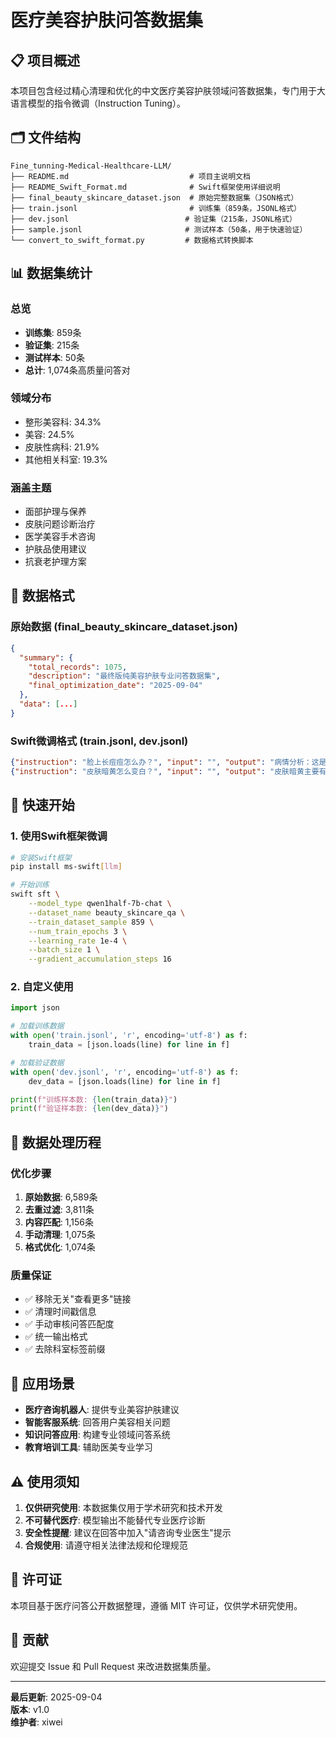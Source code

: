 # 医疗美容护肤问答数据集

## 📋 项目概述

本项目包含经过精心清理和优化的中文医疗美容护肤领域问答数据集，专门用于大语言模型的指令微调（Instruction Tuning）。

## 🗂️ 文件结构

```
Fine_tunning-Medical-Healthcare-LLM/
├── README.md                           # 项目主说明文档
├── README_Swift_Format.md              # Swift框架使用详细说明
├── final_beauty_skincare_dataset.json  # 原始完整数据集（JSON格式）
├── train.jsonl                         # 训练集（859条，JSONL格式）
├── dev.jsonl                          # 验证集（215条，JSONL格式）
├── sample.jsonl                       # 测试样本（50条，用于快速验证）
└── convert_to_swift_format.py         # 数据格式转换脚本
```

## 📊 数据集统计

### 总览
- **训练集**: 859条
- **验证集**: 215条  
- **测试样本**: 50条
- **总计**: 1,074条高质量问答对

### 领域分布
- 整形美容科: 34.3%
- 美容: 24.5%
- 皮肤性病科: 21.9%
- 其他相关科室: 19.3%

### 涵盖主题
- 面部护理与保养
- 皮肤问题诊断治疗
- 医学美容手术咨询
- 护肤品使用建议
- 抗衰老护理方案

## 📝 数据格式

### 原始数据 (final_beauty_skincare_dataset.json)
```json
{
  "summary": {
    "total_records": 1075,
    "description": "最终版纯美容护肤专业问答数据集",
    "final_optimization_date": "2025-09-04"
  },
  "data": [...]
}
```

### Swift微调格式 (train.jsonl, dev.jsonl)
```json
{"instruction": "脸上长痘痘怎么办？", "input": "", "output": "病情分析：这是典型的痤疮症状..."}
{"instruction": "皮肤暗黄怎么变白？", "input": "", "output": "皮肤暗黄主要有以下几个原因..."}
```

## 🚀 快速开始

### 1. 使用Swift框架微调

```bash
# 安装Swift框架
pip install ms-swift[llm]

# 开始训练
swift sft \
    --model_type qwen1half-7b-chat \
    --dataset_name beauty_skincare_qa \
    --train_dataset_sample 859 \
    --num_train_epochs 3 \
    --learning_rate 1e-4 \
    --batch_size 1 \
    --gradient_accumulation_steps 16
```

### 2. 自定义使用

```python
import json

# 加载训练数据
with open('train.jsonl', 'r', encoding='utf-8') as f:
    train_data = [json.loads(line) for line in f]

# 加载验证数据  
with open('dev.jsonl', 'r', encoding='utf-8') as f:
    dev_data = [json.loads(line) for line in f]

print(f"训练样本数: {len(train_data)}")
print(f"验证样本数: {len(dev_data)}")
```

## 🔧 数据处理历程

### 优化步骤
1. **原始数据**: 6,589条
2. **去重过滤**: 3,811条
3. **内容匹配**: 1,156条
4. **手动清理**: 1,075条
5. **格式优化**: 1,074条

### 质量保证
- ✅ 移除无关"查看更多"链接
- ✅ 清理时间戳信息
- ✅ 手动审核问答匹配度
- ✅ 统一输出格式
- ✅ 去除科室标签前缀

## 🎯 应用场景

- **医疗咨询机器人**: 提供专业美容护肤建议
- **智能客服系统**: 回答用户美容相关问题
- **知识问答应用**: 构建专业领域问答系统
- **教育培训工具**: 辅助医美专业学习

## ⚠️ 使用须知

1. **仅供研究使用**: 本数据集仅用于学术研究和技术开发
2. **不可替代医疗**: 模型输出不能替代专业医疗诊断
3. **安全性提醒**: 建议在回答中加入"请咨询专业医生"提示
4. **合规使用**: 请遵守相关法律法规和伦理规范

## 📄 许可证

本项目基于医疗问答公开数据整理，遵循 MIT 许可证，仅供学术研究使用。

## 🤝 贡献

欢迎提交 Issue 和 Pull Request 来改进数据集质量。

---

**最后更新**: 2025-09-04  
**版本**: v1.0  
**维护者**: xiwei